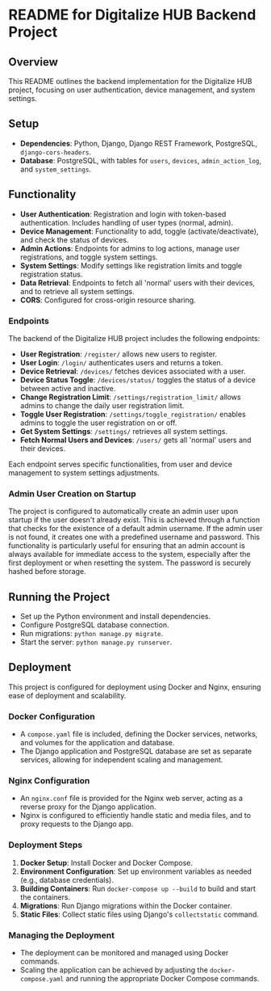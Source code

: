 # README for Digitalize HUB Backend Project

## Overview
This README outlines the backend implementation for the Digitalize HUB project, focusing on user authentication, device management, and system settings.

## Setup
- **Dependencies**: Python, Django, Django REST Framework, PostgreSQL, `django-cors-headers`.
- **Database**: PostgreSQL, with tables for `users`, `devices`, `admin_action_log`, and `system_settings`.

## Functionality
- **User Authentication**: Registration and login with token-based authentication. Includes handling of user types (normal, admin).
- **Device Management**: Functionality to add, toggle (activate/deactivate), and check the status of devices.
- **Admin Actions**: Endpoints for admins to log actions, manage user registrations, and toggle system settings.
- **System Settings**: Modify settings like registration limits and toggle registration status.
- **Data Retrieval**: Endpoints to fetch all 'normal' users with their devices, and to retrieve all system settings.
- **CORS**: Configured for cross-origin resource sharing.

### Endpoints

The backend of the Digitalize HUB project includes the following endpoints:

- **User Registration**: `/register/` allows new users to register.
- **User Login**: `/login/` authenticates users and returns a token.
- **Device Retrieval**: `/devices/` fetches devices associated with a user.
- **Device Status Toggle**: `/devices/status/` toggles the status of a device between active and inactive.
- **Change Registration Limit**: `/settings/registration_limit/` allows admins to change the daily user registration limit.
- **Toggle User Registration**: `/settings/toggle_registration/` enables admins to toggle the user registration on or off.
- **Get System Settings**: `/settings/` retrieves all system settings.
- **Fetch Normal Users and Devices**: `/users/` gets all 'normal' users and their devices.

Each endpoint serves specific functionalities, from user and device management to system settings adjustments.

### Admin User Creation on Startup
The project is configured to automatically create an admin user upon startup if the user doesn't already exist. This is achieved through a function that checks for the existence of a default admin username. If the admin user is not found, it creates one with a predefined username and password. This functionality is particularly useful for ensuring that an admin account is always available for immediate access to the system, especially after the first deployment or when resetting the system. The password is securely hashed before storage.

## Running the Project
- Set up the Python environment and install dependencies.
- Configure PostgreSQL database connection.
- Run migrations: `python manage.py migrate`.
- Start the server: `python manage.py runserver`.

## Deployment

This project is configured for deployment using Docker and Nginx, ensuring ease of deployment and scalability. 

### Docker Configuration
- A `compose.yaml` file is included, defining the Docker services, networks, and volumes for the application and database.
- The Django application and PostgreSQL database are set as separate services, allowing for independent scaling and management.

### Nginx Configuration
- An `nginx.conf` file is provided for the Nginx web server, acting as a reverse proxy for the Django application.
- Nginx is configured to efficiently handle static and media files, and to proxy requests to the Django app.

### Deployment Steps
1. **Docker Setup**: Install Docker and Docker Compose.
2. **Environment Configuration**: Set up environment variables as needed (e.g., database credentials).
3. **Building Containers**: Run `docker-compose up --build` to build and start the containers.
4. **Migrations**: Run Django migrations within the Docker container.
5. **Static Files**: Collect static files using Django's `collectstatic` command.

### Managing the Deployment
- The deployment can be monitored and managed using Docker commands.
- Scaling the application can be achieved by adjusting the `docker-compose.yaml` and running the appropriate Docker Compose commands.